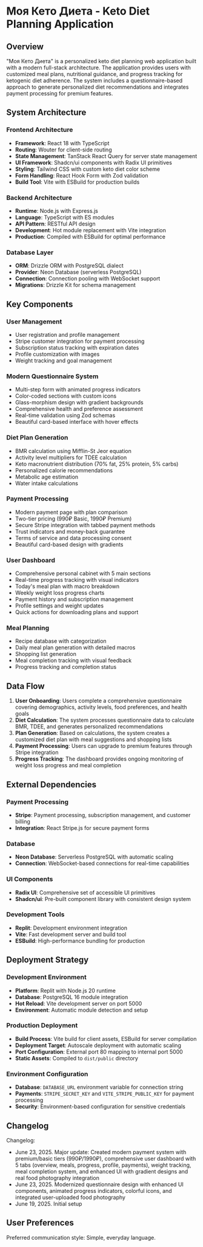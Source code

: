 # Моя Кето Диета - Keto Diet Planning Application

## Overview

"Моя Кето Диета" is a personalized keto diet planning web application built with a modern full-stack architecture. The application provides users with customized meal plans, nutritional guidance, and progress tracking for ketogenic diet adherence. The system includes a questionnaire-based approach to generate personalized diet recommendations and integrates payment processing for premium features.

## System Architecture

### Frontend Architecture
- **Framework**: React 18 with TypeScript
- **Routing**: Wouter for client-side routing
- **State Management**: TanStack React Query for server state management
- **UI Framework**: Shadcn/ui components with Radix UI primitives
- **Styling**: Tailwind CSS with custom keto diet color scheme
- **Form Handling**: React Hook Form with Zod validation
- **Build Tool**: Vite with ESBuild for production builds

### Backend Architecture
- **Runtime**: Node.js with Express.js
- **Language**: TypeScript with ES modules
- **API Pattern**: RESTful API design
- **Development**: Hot module replacement with Vite integration
- **Production**: Compiled with ESBuild for optimal performance

### Database Layer
- **ORM**: Drizzle ORM with PostgreSQL dialect
- **Provider**: Neon Database (serverless PostgreSQL)
- **Connection**: Connection pooling with WebSocket support
- **Migrations**: Drizzle Kit for schema management

## Key Components

### User Management
- User registration and profile management
- Stripe customer integration for payment processing
- Subscription status tracking with expiration dates
- Profile customization with images
- Weight tracking and goal management

### Modern Questionnaire System
- Multi-step form with animated progress indicators
- Color-coded sections with custom icons
- Glass-morphism design with gradient backgrounds
- Comprehensive health and preference assessment
- Real-time validation using Zod schemas
- Beautiful card-based interface with hover effects

### Diet Plan Generation
- BMR calculation using Mifflin-St Jeor equation
- Activity level multipliers for TDEE calculation
- Keto macronutrient distribution (70% fat, 25% protein, 5% carbs)
- Personalized calorie recommendations
- Metabolic age estimation
- Water intake calculations

### Payment Processing
- Modern payment page with plan comparison
- Two-tier pricing (990₽ Basic, 1990₽ Premium)
- Secure Stripe integration with tabbed payment methods
- Trust indicators and money-back guarantee
- Terms of service and data processing consent
- Beautiful card-based design with gradients

### User Dashboard
- Comprehensive personal cabinet with 5 main sections
- Real-time progress tracking with visual indicators
- Today's meal plan with macro breakdown
- Weekly weight loss progress charts
- Payment history and subscription management
- Profile settings and weight updates
- Quick actions for downloading plans and support

### Meal Planning
- Recipe database with categorization
- Daily meal plan generation with detailed macros
- Shopping list generation
- Meal completion tracking with visual feedback
- Progress tracking and completion status

## Data Flow

1. **User Onboarding**: Users complete a comprehensive questionnaire covering demographics, activity levels, food preferences, and health goals
2. **Diet Calculation**: The system processes questionnaire data to calculate BMR, TDEE, and generates personalized recommendations
3. **Plan Generation**: Based on calculations, the system creates a customized diet plan with meal suggestions and shopping lists
4. **Payment Processing**: Users can upgrade to premium features through Stripe integration
5. **Progress Tracking**: The dashboard provides ongoing monitoring of weight loss progress and meal completion

## External Dependencies

### Payment Processing
- **Stripe**: Payment processing, subscription management, and customer billing
- **Integration**: React Stripe.js for secure payment forms

### Database
- **Neon Database**: Serverless PostgreSQL with automatic scaling
- **Connection**: WebSocket-based connections for real-time capabilities

### UI Components
- **Radix UI**: Comprehensive set of accessible UI primitives
- **Shadcn/ui**: Pre-built component library with consistent design system

### Development Tools
- **Replit**: Development environment integration
- **Vite**: Fast development server and build tool
- **ESBuild**: High-performance bundling for production

## Deployment Strategy

### Development Environment
- **Platform**: Replit with Node.js 20 runtime
- **Database**: PostgreSQL 16 module integration
- **Hot Reload**: Vite development server on port 5000
- **Environment**: Automatic module detection and setup

### Production Deployment
- **Build Process**: Vite build for client assets, ESBuild for server compilation
- **Deployment Target**: Autoscale deployment with automatic scaling
- **Port Configuration**: External port 80 mapping to internal port 5000
- **Static Assets**: Compiled to `dist/public` directory

### Environment Configuration
- **Database**: `DATABASE_URL` environment variable for connection string
- **Payments**: `STRIPE_SECRET_KEY` and `VITE_STRIPE_PUBLIC_KEY` for payment processing
- **Security**: Environment-based configuration for sensitive credentials

## Changelog

Changelog:
- June 23, 2025. Major update: Created modern payment system with premium/basic tiers (990₽/1990₽), comprehensive user dashboard with 5 tabs (overview, meals, progress, profile, payments), weight tracking, meal completion system, and enhanced UI with gradient designs and real food photography integration
- June 23, 2025. Modernized questionnaire design with enhanced UI components, animated progress indicators, colorful icons, and integrated user-uploaded food photography
- June 19, 2025. Initial setup

## User Preferences

Preferred communication style: Simple, everyday language.